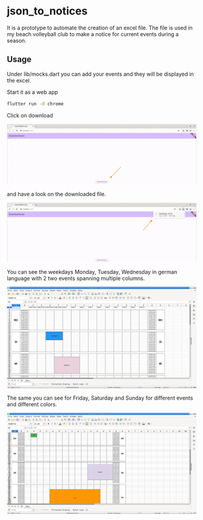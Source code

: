 # json_to_notices

It is a prototype to automate the creation of an excel file. The file is used in my beach volleyball club to make a notice for current events during a season.

## Usage

Under lib/mocks.dart you can add your events and they will be displayed in the excel.

Start it as a web app

```bash
flutter run -d chrome
```

Click on download

![concatenate tables in reverse order](images/WebClick.webp)

and have a look on the downloaded file.

![concatenate tables in reverse order](images/Webxls.webp)

You can see the weekdays Monday, Tuesday, Wednesday in german language with 2 two events spanning multiple columns.

![concatenate tables in reverse order](images/MODOMI.webp)

The same you can see for Friday, Saturday and Sunday for different events and different colors.

![concatenate tables in reverse order](images/FRSASO.webp)
